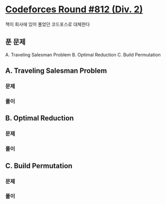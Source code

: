 # [Codeforces Round #812 (Div. 2)](https://codeforces.com/contest/1713)
책이 회사에 있어 풀었던 코드포스로 대체한다

## 푼 문제
A. Traveling Salesman Problem
B. Optimal Reduction
C. Build Permutation

## A. Traveling Salesman Problem

### 문제

### 풀이

## B. Optimal Reduction

### 문제

### 풀이

## C. Build Permutation

### 문제

### 풀이
